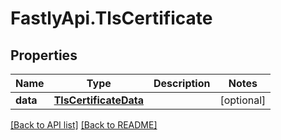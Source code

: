 # FastlyApi.TlsCertificate

## Properties

Name | Type | Description | Notes
------------ | ------------- | ------------- | -------------
**data** | [**TlsCertificateData**](TlsCertificateData.md) |  | [optional] 



[[Back to API list]](../../README.md#endpoints) [[Back to README]](../../README.md)
